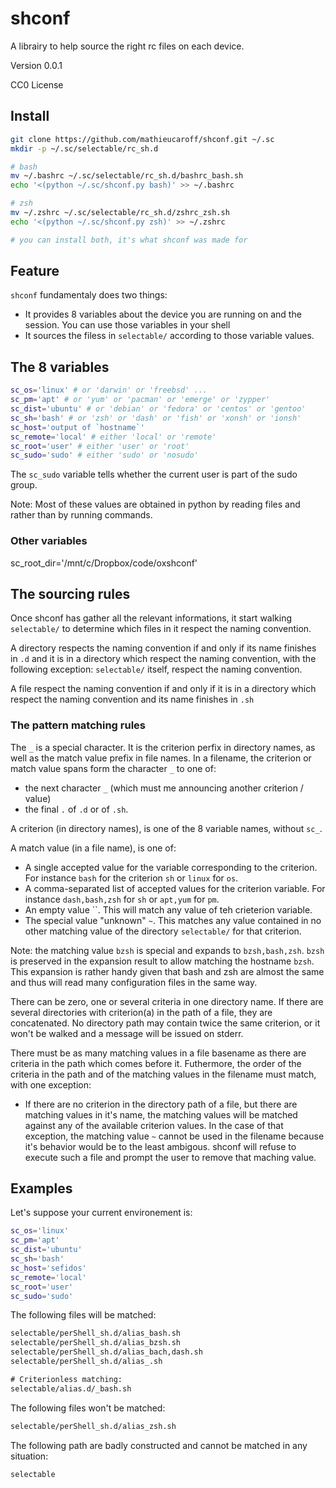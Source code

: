 # shconf

A librairy to help source the right rc files on each device.

Version 0.0.1

CC0 License

## Install

```bash
git clone https://github.com/mathieucaroff/shconf.git ~/.sc
mkdir -p ~/.sc/selectable/rc_sh.d

# bash
mv ~/.bashrc ~/.sc/selectable/rc_sh.d/bashrc_bash.sh
echo '<(python ~/.sc/shconf.py bash)' >> ~/.bashrc

# zsh
mv ~/.zshrc ~/.sc/selectable/rc_sh.d/zshrc_zsh.sh
echo '<(python ~/.sc/shconf.py zsh)' >> ~/.zshrc

# you can install both, it's what shconf was made for
```

## Feature

`shconf` fundamentaly does two things:

* It provides 8 variables about the device you are running on and the session.
  You can use those variables in your shell
* It sources the filess in `selectable/` according to those variable values.

## The 8 variables

```bash
sc_os='linux' # or 'darwin' or 'freebsd' ...
sc_pm='apt' # or 'yum' or 'pacman' or 'emerge' or 'zypper'
sc_dist='ubuntu' # or 'debian' or 'fedora' or 'centos' or 'gentoo'
sc_sh='bash' # or 'zsh' or 'dash' or 'fish' or 'xonsh' or 'ionsh'
sc_host='output of `hostname`'
sc_remote='local' # either 'local' or 'remote'
sc_root='user' # either 'user' or 'root'
sc_sudo='sudo' # either 'sudo' or 'nosudo'
```

The `sc_sudo` variable tells whether the current user is part of the sudo group.

Note:
Most of these values are obtained in python by reading files and rather than by
running commands.

### Other variables

sc_root_dir='/mnt/c/Dropbox/code/oxshconf'

## The sourcing rules

Once shconf has gather all the relevant informations, it start walking
`selectable/` to determine which files in it respect the naming convention.

A directory respects the naming convention if and only if its name finishes in
`.d` and it is in a directory which respect the naming convention, with the
following exception: `selectable/` itself, respect the naming convention.

A file respect the naming convention if and only if it is in a directory which
respect the naming convention and its name finishes in `.sh`

### The pattern matching rules

The `_` is a special character. It is the criterion perfix in directory names,
as well as the match value prefix in file names. In a filename, the criterion or
match value spans form the character `_` to one of:

* the next character `_` (which must me announcing another criterion / value)
* the final `.` of `.d` or of `.sh`.

A criterion (in directory names), is one of the 8 variable names, without `sc_`.

A match value (in a file name), is one of:

* A single accepted value for the variable corresponding to the criterion.
  For instance `bash` for the criterion `sh` or `linux` for `os`.
* A comma-separated list of accepted values for the criterion variable.
  For instance `dash,bash,zsh` for `sh` or `apt,yum` for `pm`.
* An empty value ``. This will match any value of teh crieterion variable.
* The special value "unknown" `~`. This matches any value contained in no other
  matching value of the directory `selectable/` for that criterion.

Note: the matching value `bzsh` is special and expands to `bzsh,bash,zsh`.
`bzsh` is preserved in the expansion result to allow matching the hostname
`bzsh`. This expansion is rather handy given that bash and zsh are almost the
same and thus will read many configuration files in the same way.

There can be zero, one or several criteria in one directory name. If there are
several directories with criterion(a) in the path of a file, they are
concatenated. No directory path may contain twice the same criterion, or it
won't be walked and a message will be issued on stderr.

There must be as many matching values in a file basename as there are criteria
in the path which comes before it. Futhermore, the order of the criteria in the
path and of the matching values in the filename must match, with one exception:

* If there are no criterion in the directory path of a file, but there are
  matching values in it's name, the matching values will be matched against any
  of the available criterion values.
  In the case of that exception, the matching value `~` cannot be used in the
  filename because it's behavior would be to the least ambigous. shconf will
  refuse to execute such a file and prompt the user to remove that maching
  value.

## Examples

Let's suppose your current environement is:

```bash
sc_os='linux'
sc_pm='apt'
sc_dist='ubuntu'
sc_sh='bash'
sc_host='sefidos'
sc_remote='local'
sc_root='user'
sc_sudo='sudo'
```

The following files will be matched:

```txt
selectable/perShell_sh.d/alias_bash.sh
selectable/perShell_sh.d/alias_bzsh.sh
selectable/perShell_sh.d/alias_bach,dash.sh
selectable/perShell_sh.d/alias_.sh

# Criterionless matching:
selectable/alias.d/_bash.sh
```

The following files won't be matched:

```txt
selectable/perShell_sh.d/alias_zsh.sh
```

The following path are badly constructed and cannot be matched in any situation:

```txt
selectable
```